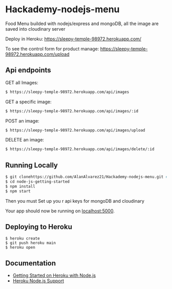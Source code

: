 # Hackademy-nodejs-menu
Food Menu builded with nodejs/express and mongoDB, all the image are saved into cloudinary server

Deploy in Heroku:
https://sleepy-temple-98972.herokuapp.com/

To see the control form for product manage:
https://sleepy-temple-98972.herokuapp.com/upload


## Api endpoints

GET all Images: 
```sh
$ https://sleepy-temple-98972.herokuapp.com/api/images
```
GET a specific image: 
```sh
$ https://sleepy-temple-98972.herokuapp.com/api/images/:id
```
POST an image: 
```sh
$ https://sleepy-temple-98972.herokuapp.com/api/images/upload
```
DELETE an image: 
```sh
$ https://sleepy-temple-98972.herokuapp.com/api/images/delete/:id
```


## Running Locally

```sh
$ git clonehttps://github.com/AlanAlvarez21/Hackademy-nodejs-menu.git # or clone your own fork
$ cd node-js-getting-started
$ npm install
$ npm start
```

Then you must Set up you r api keys for mongoDB and cloudinary

Your app should now be running on [localhost:5000](http://localhost:5000/).

## Deploying to Heroku

```
$ heroku create
$ git push heroku main
$ heroku open
```


## Documentation


- [Getting Started on Heroku with Node.js](https://devcenter.heroku.com/articles/getting-started-with-nodejs)
- [Heroku Node.js Support](https://devcenter.heroku.com/articles/nodejs-support)

